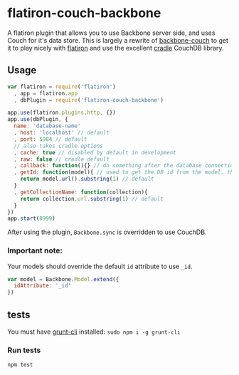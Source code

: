 flatiron-couch-backbone
=======================

A flatiron plugin that allows you to use Backbone server side, and uses Couch for it's data store. This is largely a rewrite of [backbone-couch](https://github.com/developmentseed/backbone-couch) to get it to play nicely with [flatiron](https://github.com/flatiron/flatiron) and use the excellent [cradle](https://github.com/cloudhead/cradle) CouchDB library.

## Usage
```js
var flatiron = require('flatiron')
  , app = flatiron.app
  , dbPlugin = require('flatiron-couch-backbone')

app.use(flatiron.plugins.http, {})
app.use(dbPlugin, {
  name: 'database-name'
  , host: 'localhost' // default
  , port: 5984 // default
  // also takes cradle options
  , cache: true // disabled by default in development
  , raw: false // cradle default
  , callback: function(){} // do something after the database connection has been established
  , getId: function(model){ // used to get the DB id from the model. the default behavior follows: {{collectionName}}/{{UUID}}
    return model.url().substring(1) // default
  }
  , getCollectionName: function(collection){
    return collection.url.substring(1) // default
  }
})
app.start(8999)
```

After using the plugin, `Backbone.sync` is overridden to use CouchDB.

### Important note:
Your models should override the default `id` attribute to use `_id`.

```js
var model = Backbone.Model.extend({
  idAttribute: '_id'
})
```

## tests
You must have [grunt-cli](https://github.com/gruntjs/grunt-cli) installed: `sudo npm i -g grunt-cli`

### Run tests
`npm test`
